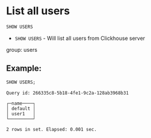 # List all users

```sql
SHOW USERS
```

- `SHOW USERS` - Will list all users from Clickhouse server

group: users

## Example: 
```sql
SHOW USERS;
```
```
Query id: 266335c8-5b18-4fe1-9c2a-128ab3968b31

┌─name────┐
│ default │
│ user1   │
└─────────┘

2 rows in set. Elapsed: 0.001 sec. 
```

